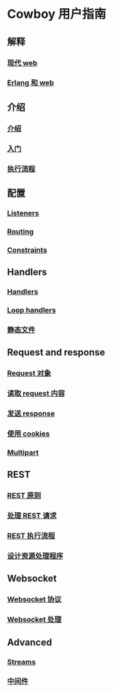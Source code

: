 # Cowboy 用户指南

## 解释
### [现代 web](./chapter1/The_modern_Web.md)
### [Erlang 和 web](./chapter1/Erlang_and_the_Web.md)

## 介绍
### [介绍](./chapter2/Introduction.md)
### [入门](./chapter2/Getting_started.md)
### [执行流程](./chapter2/Flow_diagram.md)

## 配置
### [Listeners](./chapter3/Listeners.md)
### [Routing](./chapter3/Routing.md)
### [Constraints](./chapter3/Constraints.md)

## Handlers
### [Handlers](./chapter4/Handlers.md)
### [Loop handlers](./chapter4/Loop_handlers.md)
### [静态文件](./chapter4/Static_files.md)

## Request and response
### [Request 对象](./chapter5/Request_details.md)
### [读取 request 内容](./chapter5/Reading_the_request_body.md)
### [发送 response](./chapter5/Sending_a_response.md)
### [使用 cookies](./chapter5/Using_cookies.md)
### [Multipart](./chapter5/Multipart.md)

## REST
### [REST 原则](./chapter6/REST_principles.md)
### [处理 REST 请求](./chapter6/Handling_REST_requests.md)
### [REST 执行流程](./chapter6/REST_flowcharts.md)
### [设计资源处理程序](./chapter6/Designing-a-resource-handler.md)

## Websocket
### [Websocket 协议](./chapter7/The-Websocket-protocol.md)
### [Websocket 处理](./chapter7/Websocket-handlers.md)

## Advanced
### [Streams](./chapter8/Streams.md)
### [中间件](./chapter8/Middlewares.md)

